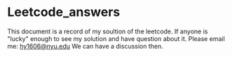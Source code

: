 # Leetcode_answers
This document is a record of my soultion of the leetcode. If anyone is "lucky" enough to see my solution and have question about it. Please email me:
hy1606@nyu.edu
We can have a discussion then.
